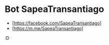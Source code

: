 # Bot SapeaTransantiago

* [https://facebook.com/SapeaTransantiago]
* [https://m.me/SapeaTransantiago] 

:D
